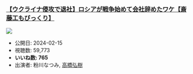 ### [【ウクライナ侵攻で退社】ロシアが戦争始めて会社辞めたワケ【斎藤工もびっくり】](https://www.youtube.com/watch?v=usUUjrr5-Hs)
[![](https://img.youtube.com/vi/usUUjrr5-Hs/sddefault.jpg)](https://www.youtube.com/watch?v=usUUjrr5-Hs)
-   公開日: 2024-02-15
-   視聴数: 59,773
-   **いいね数: 765**
-   出演者: 粉川なつみ, [高橋弘樹](/rehacq_fan/people/高橋弘樹 "wikilink")
